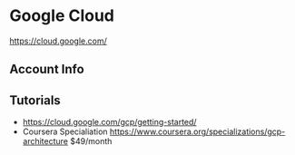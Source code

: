 # Google Cloud

https://cloud.google.com/

## Account Info


## Tutorials
* https://cloud.google.com/gcp/getting-started/
* Coursera Specialiation https://www.coursera.org/specializations/gcp-architecture $49/month
